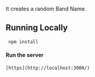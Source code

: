 It creates a random Band Name.

## Running Locally

```
 npm install
```

#### Run the server

```
[https](http://localhost:3000/)
```
